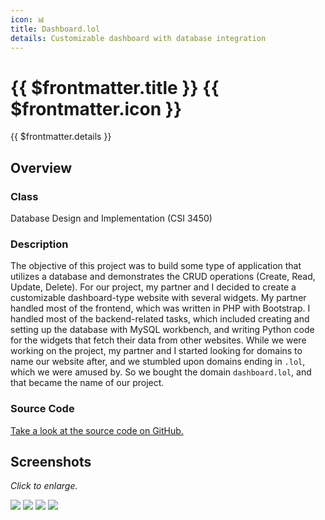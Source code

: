 ```yaml
---
icon: 📊
title: Dashboard.lol
details: Customizable dashboard with database integration
---
```


# {{ $frontmatter.title }} {{ $frontmatter.icon }}

{{ $frontmatter.details }}

## Overview

### Class

Database Design and Implementation (CSI 3450)

### Description

The objective of this project was to build some type of application that utilizes a database and demonstrates the CRUD operations (Create, Read, Update, Delete).
For our project, my partner and I decided to create a customizable dashboard-type website with several widgets.
My partner handled most of the frontend, which was written in PHP with Bootstrap.
I handled most of the backend-related tasks, which included creating and setting up the database with MySQL workbench, and writing Python code for the widgets that fetch their data from other websites.
While we were working on the project, my partner and I started looking for domains to name our website after, and we stumbled upon domains ending in `.lol`, which we were amused by.
So we bought the domain `dashboard.lol`, and that became the name of our project.

### Source Code

[Take a look at the source code on GitHub.](https://github.com/dmocnik/dashboard.lol)

## Screenshots

*Click to enlarge.*

<Image src='/projects/dashboard_0.png' caption='The main Dashboard screen'/>

<Image src='/projects/dashboard_1.png' caption='Editing user info, and number of columns on dashboard'/>

<Image src='/projects/dashboard_2.png' caption='The "widget store" where you can add and remove widgets from your dashboard'/>

<Image src='/projects/dashboard_3.png' caption='ER diagram of the database'/>